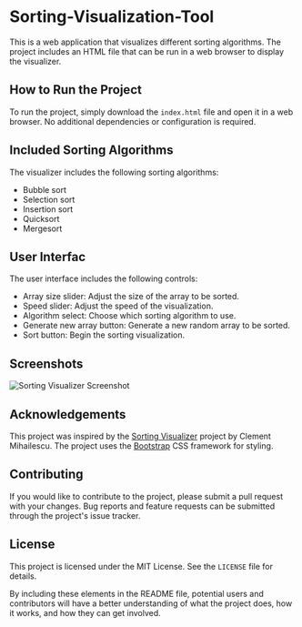 # Sorting-Visualization-Tool

This is a web application that visualizes different sorting algorithms. The project includes an HTML file that can be run in a web browser to display the visualizer.

## How to Run the Project

To run the project, simply download the `index.html` file and open it in a web browser. No additional dependencies or configuration is required.

## Included Sorting Algorithms

The visualizer includes the following sorting algorithms:

- Bubble sort
- Selection sort
- Insertion sort
- Quicksort
- Mergesort

## User Interfac

The user interface includes the following controls:

- Array size slider: Adjust the size of the array to be sorted.
- Speed slider: Adjust the speed of the visualization.
- Algorithm select: Choose which sorting algorithm to use.
- Generate new array button: Generate a new random array to be sorted.
- Sort button: Begin the sorting visualization.

## Screenshots


![Sorting Visualizer Screenshot](./sorting-visualizer-screenshot.png)

## Acknowledgements

This project was inspired by the [Sorting Visualizer](https://github.com/clementmihailescu/Sorting-Visualizer) project by Clement Mihailescu. The project uses the [Bootstrap](https://getbootstrap.com/) CSS framework for styling.

## Contributing

If you would like to contribute to the project, please submit a pull request with your changes. Bug reports and feature requests can be submitted through the project's issue tracker.

## License

This project is licensed under the MIT License. See the `LICENSE` file for details.

By including these elements in the README file, potential users and contributors will have a better understanding of what the project does, how it works, and how they can get involved.


